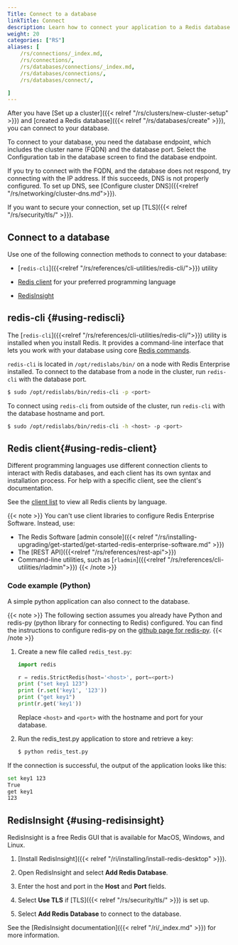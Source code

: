 ```yaml
---
Title: Connect to a database
linkTitle: Connect
description: Learn how to connect your application to a Redis database hosted by Redis Enterprise Software and test your connection.
weight: 20
categories: ["RS"]
aliases: [
    /rs/connections/_index.md,
    /rs/connections/,
    /rs/databases/connections/_index.md,
    /rs/databases/connections/,
    /rs/databases/connect/,

]
---
```


After you have [Set up a cluster]({{< relref "/rs/clusters/new-cluster-setup" >}}) and [created a Redis database]({{< relref "/rs/databases/create" >}}), you can connect to your database.

To connect to your database, you need the database endpoint, which includes the cluster name (FQDN) and the database port. Select the Configuration tab in the database screen to find the database endpoint.

If you try to connect with the FQDN, and the database does not respond, try connecting with the IP address. If this succeeds, DNS is not properly configured. To set up DNS, see [Configure cluster DNS]({{<relref "/rs/networking/cluster-dns.md">}}).

If you want to secure your connection, set up [TLS]({{< relref "/rs/security/tls/" >}}).

## Connect to a database

Use one of the following connection methods to connect to your database:

- [`redis-cli`]({{<relref "/rs/references/cli-utilities/redis-cli/">}}) utility

- [Redis client](https://redis.io/clients) for your preferred programming language

- [RedisInsight](https://redis.com/redis-enterprise/redis-insight/)

## redis-cli {#using-rediscli}

The [`redis-cli`]({{<relref "/rs/references/cli-utilities/redis-cli/">}}) utility is installed when you install Redis.  It provides a command-line interface that lets you work with your database using core [Redis commands](https://redis.io/commands/).

`redis-cli` is located in `/opt/redislabs/bin/` on a node with Redis Enterprise installed. To connect to the database from a node in the cluster, run `redis-cli` with the database port.

```sh
$ sudo /opt/redislabs/bin/redis-cli -p <port>
```

To connect using `redis-cli` from outside of the cluster, run `redis-cli` with the database hostname and port.

```sh
$ sudo /opt/redislabs/bin/redis-cli -h <host> -p <port>
```


## Redis client{#using-redis-client}

Different programming languages use different connection clients to interact with Redis databases, and each client has its own syntax and installation process. For help with a specific client, see the client's documentation.

See the [client list](https://redis.io/docs/clients/) to view all Redis clients by language.

{{< note >}}
You can't use client libraries to configure Redis Enterprise Software.  Instead, use:

- The Redis Software [admin console]({{< relref "/rs/installing-upgrading/get-started/get-started-redis-enterprise-software.md" >}})
- The [REST API]({{<relref "/rs/references/rest-api">}})
- Command-line utilities, such as [`rladmin`]({{<relref "/rs/references/cli-utilities/rladmin">}})
{{< /note >}}

### Code example (Python)

A simple python application can also connect to the database.

{{< note >}}
The following section assumes you already have Python
and redis-py (python library for connecting to Redis) configured.
You can find the instructions to configure redis-py on the [github page for redis-py](https://github.com/redis/redis-py).
{{< /note >}}

1. Create a new file called `redis_test.py`:

    ```python
    import redis

    r = redis.StrictRedis(host='<host>', port=<port>)
    print ("set key1 123")
    print (r.set('key1', '123'))
    print ("get key1")
    print(r.get('key1'))
    ```

    Replace `<host>` and `<port>` with the hostname and port for your database.

1. Run the redis_test.py application to store and retrieve a key:

    ```sh
    $ python redis_test.py
    ```

If the connection is successful, the output of the application looks like this:

```sh
set key1 123
True
get key1
123
```

## RedisInsight {#using-redisinsight}

RedisInsight is a free Redis GUI that is available for MacOS, Windows, and Linux.

1. [Install RedisInsight]({{< relref "/ri/installing/install-redis-desktop" >}}).

1. Open RedisInsight and select **Add Redis Database**.

1. Enter the host and port in the **Host** and **Port** fields.

1. Select **Use TLS** if [TLS]({{< relref "/rs/security/tls/" >}}) is set up.

1. Select **Add Redis Database** to connect to the database.

See the [RedisInsight documentation]({{< relref "/ri/_index.md" >}}) for more information.
